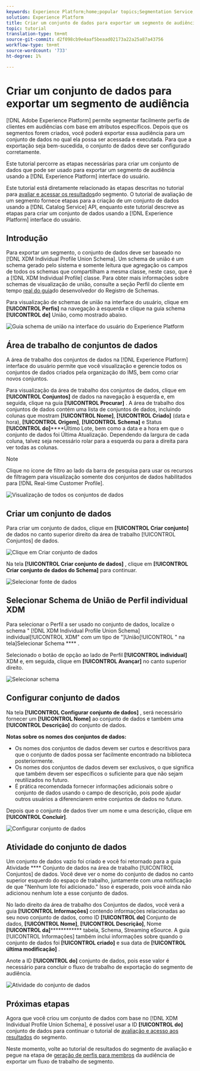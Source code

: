 ```yaml
---
keywords: Experience Platform;home;popular topics;Segmentation Service;segmentation;Segmentation;create a dataset;export audience segment;export segment;
solution: Experience Platform
title: Criar um conjunto de dados para exportar um segmento de audiência
topic: tutorial
translation-type: tm+mt
source-git-commit: d2f098cb9e4aaf5beaad02173a22a25a87a43756
workflow-type: tm+mt
source-wordcount: '733'
ht-degree: 1%

---
```



# Criar um conjunto de dados para exportar um segmento de audiência

[!DNL Adobe Experience Platform] permite segmentar facilmente perfis de clientes em audiências com base em atributos específicos. Depois que os segmentos forem criados, você poderá exportar essa audiência para um conjunto de dados no qual ela possa ser acessada e executada. Para que a exportação seja bem-sucedida, o conjunto de dados deve ser configurado corretamente.

Este tutorial percorre as etapas necessárias para criar um conjunto de dados que pode ser usado para exportar um segmento de audiência usando a [!DNL Experience Platform] interface do usuário.

Este tutorial está diretamente relacionado às etapas descritas no tutorial para [avaliar e acessar os resultados](./evaluate-a-segment.md)do segmento. O tutorial de avaliação de um segmento fornece etapas para a criação de um conjunto de dados usando a [!DNL Catalog Service] API, enquanto este tutorial descreve as etapas para criar um conjunto de dados usando a [!DNL Experience Platform] interface do usuário.

## Introdução

Para exportar um segmento, o conjunto de dados deve ser baseado no [!DNL XDM Individual Profile Union Schema]. Um schema de união é um schema gerado pelo sistema e somente leitura que agregação os campos de todos os schemas que compartilham a mesma classe, neste caso, que é a [!DNL XDM Individual Profile] classe. Para obter mais informações sobre schemas de visualização de união, consulte a seção Perfil do cliente em tempo [real do guia](../../xdm/schema/composition.md#union)do desenvolvedor do Registro de Schemas.

Para visualização de schemas de união na interface do usuário, clique em **[!UICONTROL Perfis]** na navegação à esquerda e clique na guia schema **[!UICONTROL de]** União, como mostrado abaixo.

![Guia schema de união na interface do usuário do Experience Platform](../images/tutorials/segment-export-dataset/union-schema-ui.png)


## Área de trabalho de conjuntos de dados

A área de trabalho dos conjuntos de dados na [!DNL Experience Platform] interface do usuário permite que você visualização e gerencie todos os conjuntos de dados criados pela organização do IMS, bem como criar novos conjuntos.

Para visualização da área de trabalho dos conjuntos de dados, clique em **[!UICONTROL Conjuntos]** de dados na navegação à esquerda e, em seguida, clique na guia **[!UICONTROL Procurar]** . A área de trabalho dos conjuntos de dados contém uma lista de conjuntos de dados, incluindo colunas que mostram **[!UICONTROL Nome]**, **[!UICONTROL Criado]** (data e hora), **[!UICONTROL Origem]**, **[!UICONTROL Schema]** e Status **[!UICONTROL do]******&#x200B;Último Lote, bem como a data e a hora em que o conjunto de dados foi Última Atualização. Dependendo da largura de cada coluna, talvez seja necessário rolar para a esquerda ou para a direita para ver todas as colunas.

>[!NOTE]
>
>Clique no ícone de filtro ao lado da barra de pesquisa para usar os recursos de filtragem para visualização somente dos conjuntos de dados habilitados para [!DNL Real-time Customer Profile].

![Visualização de todos os conjuntos de dados](../images/tutorials/segment-export-dataset/datasets-workspace.png)

## Criar um conjunto de dados

Para criar um conjunto de dados, clique em **[!UICONTROL Criar conjunto]** de dados no canto superior direito da área de trabalho [!UICONTROL Conjuntos] de dados.

![Clique em Criar conjunto de dados](../images/tutorials/segment-export-dataset/dataset-click-create.png)

Na tela **[!UICONTROL Criar conjunto de dados]** , clique em **[!UICONTROL Criar conjunto de dados do Schema]** para continuar.

![Selecionar fonte de dados](../images/tutorials/segment-export-dataset/create-dataset.png)

## Selecionar Schema de União de Perfil individual XDM

Para selecionar o Perfil a ser usado no conjunto de dados, localize o schema &quot; [!DNL XDM Individual Profile Union Schema] individual[!UICONTROL XDM&quot; com um tipo de &quot;]União[!UICONTROL &quot; na tela]Selecionar Schema **** .

Selecionado o botão de opção ao lado de Perfil **[!UICONTROL individual]** XDM e, em seguida, clique em **[!UICONTROL Avançar]** no canto superior direito.

![Selecionar schema](../images/tutorials/segment-export-dataset/select-schema.png)

## Configurar conjunto de dados

Na tela **[!UICONTROL Configurar conjunto de dados]** , será necessário fornecer um **[!UICONTROL Nome]** ao conjunto de dados e também uma **[!UICONTROL Descrição]** do conjunto de dados.

**Notas sobre os nomes dos conjuntos de dados:**
- Os nomes dos conjuntos de dados devem ser curtos e descritivos para que o conjunto de dados possa ser facilmente encontrado na biblioteca posteriormente.
- Os nomes dos conjuntos de dados devem ser exclusivos, o que significa que também devem ser específicos o suficiente para que não sejam reutilizados no futuro.
- É prática recomendada fornecer informações adicionais sobre o conjunto de dados usando o campo de descrição, pois pode ajudar outros usuários a diferenciarem entre conjuntos de dados no futuro.

Depois que o conjunto de dados tiver um nome e uma descrição, clique em **[!UICONTROL Concluir]**.

![Configurar conjunto de dados](../images/tutorials/segment-export-dataset/configure-dataset.png)

## Atividade do conjunto de dados

Um conjunto de dados vazio foi criado e você foi retornado para a guia Atividade **** Conjunto de dados na área de trabalho [!UICONTROL Conjuntos] de dados. Você deve ver o nome do conjunto de dados no canto superior esquerdo do espaço de trabalho, juntamente com uma notificação de que &quot;Nenhum lote foi adicionado.&quot; Isso é esperado, pois você ainda não adicionou nenhum lote a esse conjunto de dados.

No lado direito da área de trabalho dos Conjuntos de dados, você verá a guia **[!UICONTROL Informações]** contendo informações relacionadas ao seu novo conjunto de dados, como ID **[!UICONTROL do]** Conjunto de dados, **[!UICONTROL Nome]**, **[!UICONTROL Descrição]**, Nome **[!UICONTROL da]************** tabela, Schema, Streaming eSource. A guia [!UICONTROL Informações] também inclui informações sobre quando o conjunto de dados foi **[!UICONTROL criado]** e sua data de **[!UICONTROL última modificação]** .

Anote a ID **[!UICONTROL do]** conjunto de dados, pois esse valor é necessário para concluir o fluxo de trabalho de exportação do segmento de audiência.

![Atividade do conjunto de dados](../images/tutorials/segment-export-dataset/dataset-activity.png)

## Próximas etapas

Agora que você criou um conjunto de dados com base no [!DNL XDM Individual Profile Union Schema], é possível usar a ID **[!UICONTROL do]** conjunto de dados para continuar o tutorial de [avaliação e acesso aos resultados](./evaluate-a-segment.md) do segmento.

Neste momento, volte ao tutorial de resultados do segmento de avaliação e pegue na etapa de [geração de perfis para membros](./evaluate-a-segment.md#generate-profiles) da audiência de exportar um fluxo de trabalho de segmento.
